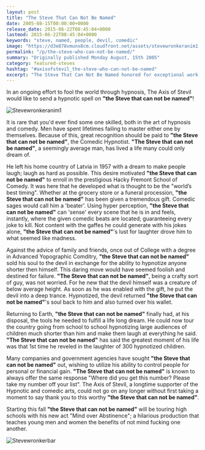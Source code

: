 ```yaml
---
layout: post
title: "The Steve That Can Not Be Named"
date: 2005-08-15T00:00:00+0000
release_date: 2015-06-22T08:45:04+0000
lastmod: 2015-06-22T08:45:04+0000
keywords: "steve, named, people, devil, comedic"
image: "https://d3e878vmunx8cm.cloudfront.net/assets/stevewronkeranim1.gif"
permalink: "/p/the-steve-who-can-not-be-named/"
summary: "Originally published Monday August, 15th 2005"
category: featured-steves
hashtag: "#axisofstevil_the-steve-who-can-not-be-named"
excerpt: "The Steve That Can Not Be Named honored for exceptional work as a Steve on Monday August, 15th 2005"
---
```


[id_1]: https://d3e878vmunx8cm.cloudfront.net/assets/stevewronkeranim1.gif "stevewronkeranim1"
[id_2]: https://d3e878vmunx8cm.cloudfront.net/assets/stevewronkermural.jpg "Stevewronkerbar"

In an ongoing effort to fool the world through hypnosis, The Axis of Stevil would like to send a hypnotic spell on **"the Steve that can not be named"**!

![Stevewronkeranim1][id_1]

It is rare that you'd ever find some one skilled, both in the art of hypnosis and comedy. Men have spent lifetimes failing to master either one by themselves. Because of this, great recognition should be paid to **"the Steve that can not be named"**, the Comedic Hypnotist. **"The Steve that can not be named"**, a seemingly average man, has lived a life many could only dream of.

He left his home country of Latvia in 1957 with a dream to make people laugh; laugh as hard as possible. This desire motivated **"the Steve that can not be named"** to enroll in the prestigious Hacky Fremont School of Comedy. It was here that he developed what is thought to be the "world’s best timing". Whether at the grocery store or a funeral procession, **"the Steve that can not be named"** has been given a tremendous gift. Comedic sages would call him a 'beater'. Using hyper perception, **"the Steve that can not be named"** can 'sense' every scene that he is in and feels, instantly, where the given comedic beats are located; guaranteeing every joke to kill. Not content with the gaffes he could generate with his jokes alone, **"the Steve that can not be named"**'s lust for laughter drove him to what seemed like madness.

Against the advice of family and friends, once out of College with a degree in Advanced Yopographic Comditry, **"the Steve that can not be named"** sold his soul to the devil in exchange for the ability to hypnotize anyone shorter then himself. This daring move would have seemed foolish and destined for failure. **"The Steve that can not be named"**, being a crafty sort of guy, was not worried. For he new that the devil himself was a creature of below average height. As soon as he was enabled with the gift, he put the devil into a deep trance. Hypnotized, the devil returned **"the Steve that can not be named"**'s soul back to him and also turned over his wallet.

Returning to Earth, **"the Steve that can not be named"** finally had, at his disposal, the tools he needed to fulfill a life long dream. He could now tour the country going from school to school hypnotizing large audiences of children much shorter than him and make them laugh at everything he said. **"The Steve that can not be named"** has said the greatest moment of his life was that 1st time he reveled in the laughter of 300 hypnotized children.

Many companies and government agencies have sought **"the Steve that can not be named"** out, wishing to utilize his ability to control people for personal or financial gain. **"The Steve that can not be named"**  is known to always offer the same response "Where did you get this number? Please take my number off your list". The Axis of Stevil, a longtime supporter of the Hypnotic and comedic arts, could not go on any longer without first taking a moment to say thank you to this worthy **"the Steve that can not be named"**.

Starting this fall **"the Steve that can not be named"** will be touring high schools with his new act "Mind over Abstinence"; a hilarious production that teaches young men and women the benefits of not mind fucking one another.

![Stevewronkerbar][id_2]
